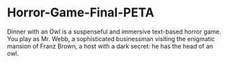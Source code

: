 # Horror-Game-Final-PETA
Dinner with an Owl is a suspenseful and immersive text-based horror game. You play as Mr. Webb, a sophisticated businessman visiting the enigmatic mansion of Franz Brown, a host with a dark secret: he has the head of an owl.
